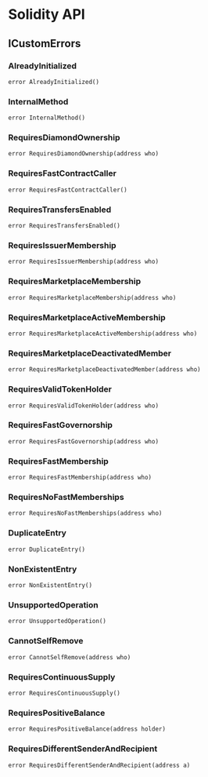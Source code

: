 # Solidity API

## ICustomErrors

### AlreadyInitialized

```solidity
error AlreadyInitialized()
```

### InternalMethod

```solidity
error InternalMethod()
```

### RequiresDiamondOwnership

```solidity
error RequiresDiamondOwnership(address who)
```

### RequiresFastContractCaller

```solidity
error RequiresFastContractCaller()
```

### RequiresTransfersEnabled

```solidity
error RequiresTransfersEnabled()
```

### RequiresIssuerMembership

```solidity
error RequiresIssuerMembership(address who)
```

### RequiresMarketplaceMembership

```solidity
error RequiresMarketplaceMembership(address who)
```

### RequiresMarketplaceActiveMembership

```solidity
error RequiresMarketplaceActiveMembership(address who)
```

### RequiresMarketplaceDeactivatedMember

```solidity
error RequiresMarketplaceDeactivatedMember(address who)
```

### RequiresValidTokenHolder

```solidity
error RequiresValidTokenHolder(address who)
```

### RequiresFastGovernorship

```solidity
error RequiresFastGovernorship(address who)
```

### RequiresFastMembership

```solidity
error RequiresFastMembership(address who)
```

### RequiresNoFastMemberships

```solidity
error RequiresNoFastMemberships(address who)
```

### DuplicateEntry

```solidity
error DuplicateEntry()
```

### NonExistentEntry

```solidity
error NonExistentEntry()
```

### UnsupportedOperation

```solidity
error UnsupportedOperation()
```

### CannotSelfRemove

```solidity
error CannotSelfRemove(address who)
```

### RequiresContinuousSupply

```solidity
error RequiresContinuousSupply()
```

### RequiresPositiveBalance

```solidity
error RequiresPositiveBalance(address holder)
```

### RequiresDifferentSenderAndRecipient

```solidity
error RequiresDifferentSenderAndRecipient(address a)
```

